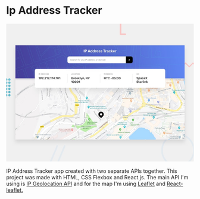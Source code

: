 # Ip Address Tracker

![Design preview for the Insure landing page coding challenge](./design/desktop-preview.jpg)

IP Address Tracker app created with two separate APIs together. This project was made with HTML, CSS Flexbox and React.js. The main API I'm using is <a href="https://geo.ipify.org/">IP Geolocation API</a> and for the map I'm using <a href="https://leafletjs.com/">Leaflet</a> and <a href="https://react-leaflet.js.org/">React-leaflet.</a>